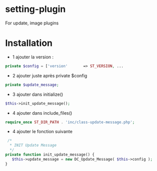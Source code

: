 # setting-plugin
For update, image plugins

# Installation
- 1 ajouter la version : 
```php
private $config = ['version'       => ST_VERSION, ...
```
- 2 ajouter juste après private $config
```php
private $update_message;
```
- 3 ajouter dans initialize()
```php
$this->init_update_message();
```
- 4 ajouter  dans include_files()
```php
require_once ST_DIR_PATH . 'inc/class-update-message.php';
```
- 4 ajouter le fonction suivante
 ```php
  /*
   * INIT Update Message
   */
 private function init_update_message() {
    $this->update_message = new DC_Update_Message( $this->config );
 }
```

